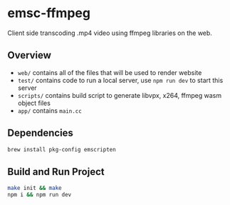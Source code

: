 # emsc-ffmpeg
Client side transcoding .mp4 video using ffmpeg libraries on the web.

## Overview
- `web/` contains all of the files that will be used to render website
- `test/` contains code to run a local server, use `npm run dev` to start this server
- `scripts/` contains build script to generate libvpx, x264, ffmpeg wasm object files
- `app/` contains `main.cc`

## Dependencies
```sh
brew install pkg-config emscripten
```

## Build and Run Project
```sh
make init && make
npm i && npm run dev
```